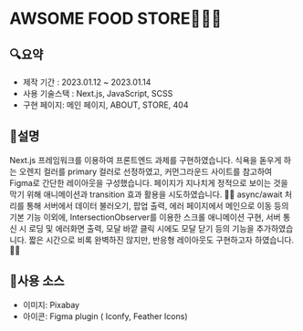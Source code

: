 # AWSOME FOOD STORE👩🏻‍🍳
## 🔍요약
* 제작 기간 : 2023.01.12 ~ 2023.01.14
* 사용 기술스택 : Next.js, JavaScript, SCSS
* 구현 페이지: 메인 페이지, ABOUT, STORE, 404

## 📝설명
Next.js 프레임워크를 이용하여 프론트엔드 과제를 구현하였습니다.
식욕을 돋우게 하는 오렌지 컬러를 primary 컬러로 선정하였고, 커먼그라운드 사이트를 참고하여 Figma로 간단한 레이아웃을 구성했습니다.
페이지가 지나치게 정적으로 보이는 것을 막기 위해 애니메이션과 transition 효과 활용을 시도하였습니다. 🙇‍♀️
async/await 처리를 통해 서버에서 데이터 불러오기, 팝업 출력, 에러 페이지에서 메인으로 이동 등의 기본 기능 이외에,
IntersectionObserver를 이용한 스크롤 애니메이션 구현, 서버 통신 시 로딩 및 에러화면 출력, 모달 바깥 클릭 시에도 모달 닫기 등의 기능을 추가하였습니다.
짧은 시간으로 비록 완벽하진 않지만, 반응형 레이아웃도 구현하고자 하였습니다. 👩‍🎨

## 🎨사용 소스
* 이미지: Pixabay
* 아이콘: Figma plugin ( Iconfy, Feather Icons)
